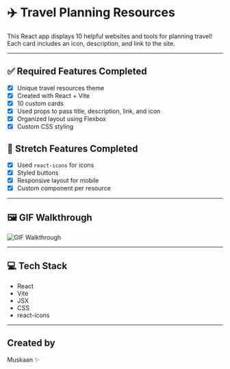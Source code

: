 
# ✈️ Travel Planning Resources

This React app displays 10 helpful websites and tools for planning travel! Each card includes an icon, description, and link to the site.

---

## ✅ Required Features Completed
- [x] Unique travel resources theme
- [x] Created with React + Vite
- [x] 10 custom cards
- [x] Used props to pass title, description, link, and icon
- [x] Organized layout using Flexbox
- [x] Custom CSS styling

## 🌟 Stretch Features Completed
- [x] Used `react-icons` for icons
- [x] Styled buttons
- [x] Responsive layout for mobile
- [x] Custom component per resource

---

## 🖼 GIF Walkthrough

![GIF Walkthrough](https://i.imgur.com/Wsq7qSL.gif)


---

## 💻 Tech Stack
- React
- Vite
- JSX
- CSS
- react-icons

---

##  Created by
Muskaan ✨
